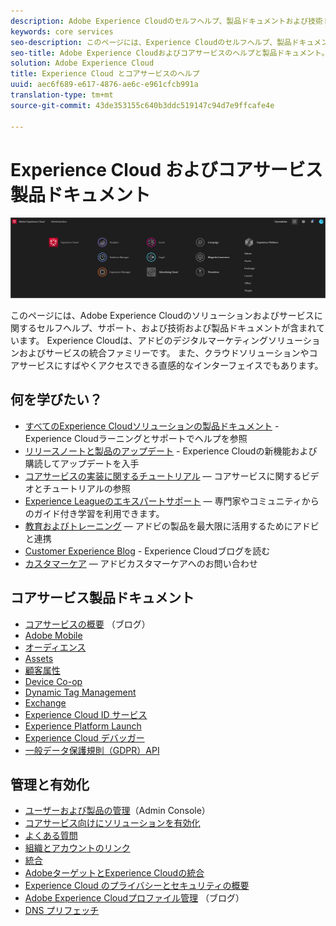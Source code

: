 ```yaml
---
description: Adobe Experience Cloudのセルフヘルプ、製品ドキュメントおよび技術ドキュメント。 Experience Cloudは、アドビのデジタルマーケティングソリューションおよびサービスの統合ファミリーです。
keywords: core services
seo-description: このページには、Experience Cloudのセルフヘルプ、製品ドキュメント、および技術ドキュメントが含まれています。
seo-title: Adobe Experience Cloudおよびコアサービスのヘルプと製品ドキュメント。
solution: Adobe Experience Cloud
title: Experience Cloud とコアサービスのヘルプ
uuid: aec6f689-e617-4876-ae6c-e961cfcb991a
translation-type: tm+mt
source-git-commit: 43de353155c640b3ddc519147c94d7e9ffcafe4e

---
```



# Experience Cloud およびコアサービス製品ドキュメント

![Experience Cloud](assets/banner.png)

このページには、Adobe Experience Cloudのソリューションおよびサービスに関するセルフヘルプ、サポート、および技術および製品ドキュメントが含まれています。 Experience Cloudは、アドビのデジタルマーケティングソリューションおよびサービスの統合ファミリーです。 また、クラウドソリューションやコアサービスにすばやくアクセスできる直感的なインターフェイスでもあります。

## 何を学びたい？

* [すべてのExperience Cloudソリューションの製品ドキュメント](https://docs.adobe.com/content/help/en/experience-cloud/user-guides/home.html) - Experience Cloudラーニングとサポートでヘルプを参照
* [リリースノートと製品のアップデート](https://docs.adobe.com/content/help/en/release-notes/experience-cloud/current.html) - Experience Cloudの新機能および購読してアップデートを入手
* [コアサービスの実装に関するチュートリアル](https://docs.adobe.com/content/help/en/core-services-learn/tutorials/overview.html) — コアサービスに関するビデオとチュートリアルの参照
* [Experience Leagueのエキスパートサポート](https://landing.adobe.com/experience-league/) — 専門家やコミュニティからのガイド付き学習を利用できます。
* [教育およびトレーニング](https://helpx.adobe.com/learning.html?promoid=KAUDK) — アドビの製品を最大限に活用するためにアドビと連携
* [Customer Experience Blog](https://theblog.adobe.com/customer-experience/) - Experience Cloudブログを読む
* [カスタマーケア](https://helpx.adobe.com/contact/enterprise-support.ec.html) — アドビカスタマーケアへのお問い合わせ

## コアサービス製品ドキュメント

* [コアサービスの概要](https://theblog.adobe.com/part-2-capturing-leveraging-consumer-behavior-adobe-marketing-cloud/) （ブログ）
* [Adobe Mobile](https://docs.adobe.com/content/help/en/mobile-services/using/home.html)
* [オーディエンス](https://docs.adobe.com/content/help/en/core-services/interface/audiences/audience-library.html)
* [Assets](experience-cloud-assets/experience-cloud-assets.md)
* [顧客属性](https://docs.adobe.com/content/help/en/core-services/interface/customer-attributes/attributes.html)
* [Device Co-op](https://docs.adobe.com/content/help/en/device-co-op/using/home.html)
* [Dynamic Tag Management](https://docs.adobe.com/content/help/en/dtm/using/dtm-home.html)
* [Exchange](https://experiencecloud.adobeexchange.com/)
* [Experience Cloud ID サービス](https://docs.adobe.com/content/help/en/id-service/using/home.html)
* [Experience Platform Launch](https://docs.adobelaunch.com/)
* [Experience Cloud デバッガー](https://docs.adobe.com/content/help/en/debugger/using/experience-cloud-debugger.html)
* [一般データ保護規則（GDPR）API](https://www.adobe.io/apis/experiencecloud/gdpr.html)

## 管理と有効化

* [ユーザーおよび製品の管理](admin-getting-started/admin-getting-started.md)（Admin Console）
* [コアサービス向けにソリューションを有効化](core-services/core-services.md)
* [よくある質問](admin-getting-started/admin-getting-started.md)
* [組織とアカウントのリンク](admin-getting-started/organizations.md)
* [統合](marketing-cloud-integrations.md)
* [AdobeターゲットとExperience Cloudの統合](https://docs.adobe.com/content/help/en/target/using/integrate/a4t/a4t.html)
* [Experience Cloud のプライバシーとセキュリティの概要](assets/Adobe-Marketing-Cloud-Privacy-and-Security-Overview.pdf)
* [Adobe Experience Cloudプロファイル管理](https://theblog.adobe.com/profile-management-adobe-marketing-cloud-comes-together/) （ブログ）
* [DNS プリフェッチ](admin-getting-started/admin-getting-started.md#concept_6BC8C6856E3644F8956D7AD0A96383B7)
